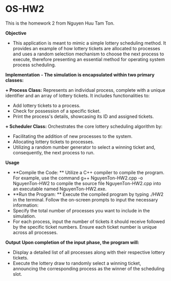 # OS-HW2
This is the homework 2 from Nguyen Huu Tam Ton.

**Objective**
- This application is meant to mimic a simple lottery scheduling method. It provides an example of how lottery tickets are allocated to processes and uses a random selection mechanism to choose the next process to execute, therefore presenting an essential method for operating system process scheduling.

**Implementation**
**- The simulation is encapsulated within two primary classes:**

  **+ Process Class:** Represents an individual process, complete with a unique identifier and an array of lottery tickets. It includes functionalities to:
- Add lottery tickets to a process.
- Check for possession of a specific ticket.
- Print the process's details, showcasing its ID and assigned tickets.

**+ Scheduler Class:** Orchestrates the core lottery scheduling algorithm by:
- Facilitating the addition of new processes to the system.
- Allocating lottery tickets to processes.
- Utilizing a random number generator to select a winning ticket and, consequently, the next process to run.

**Usage**
- **Compile the Code: ** Utilize a C++ compiler to compile the program. For example, use the command g++ NguyenTon-HW2.cpp -o NguyenTon-HW2 to compile the source file NguyenTon-HW2.cpp into an executable named NguyenTon-HW2.exe.
- **Run the Program: ** Execute the compiled program by typing ./HW2 in the terminal. Follow the on-screen prompts to input the necessary information:
- Specify the total number of processes you want to include in the simulation.
- For each process, input the number of tickets it should receive followed by the specific ticket numbers. Ensure each ticket number is unique across all processes.

**Output**
**Upon completion of the input phase, the program will:**
- Display a detailed list of all processes along with their respective lottery tickets.
- Execute the lottery draw to randomly select a winning ticket, announcing the corresponding process as the winner of the scheduling slot.
